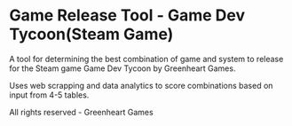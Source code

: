 # Game Release Tool - Game Dev Tycoon(Steam Game)
A tool for determining the best combination of game and system to release for the Steam game Game Dev Tycoon by Greenheart Games.

Uses web scrapping and data analytics to score combinations based on input from 4-5 tables.

All rights reserved - Greenheart Games
